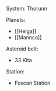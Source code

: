System: Thorunn

Planets:

- [[Helga]]
- [[Mannca]]

Asteroid belt:
- 33 Kita

Station:

- Foxcan Station